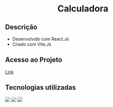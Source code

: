<h1 align="center" id="title">Calculadora</h1>

<h2>Descrição</h2>
<ul>
  <li>Desenvolvido com React.Js</li>
  <li>Criado com Vite.Js</li>
</ul>

<h2>Acesso ao Projeto</h2>
<a href="https://alexandre-calculadora.vercel.app/">Link</a>

<h2 id="stacks">Tecnologias utilizadas</h2>
<img src="https://img.shields.io/badge/React.Js-v.18.2.0-blue" />
<img src="https://img.shields.io/badge/Styled--components-v.5.3.6-blue" />
<img src="https://img.shields.io/badge/Vite.Js-v.4.1.0-blue" />
